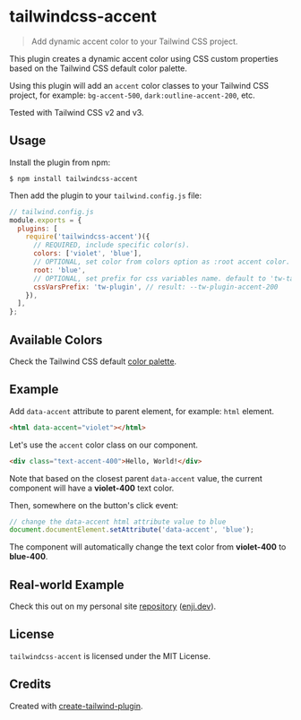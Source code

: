# tailwindcss-accent

> Add dynamic accent color to your Tailwind CSS project.

This plugin creates a dynamic accent color using CSS custom properties based on the Tailwind CSS default color palette.

Using this plugin will add an `accent` color classes to your Tailwind CSS project, for example: `bg-accent-500`, `dark:outline-accent-200`, etc.

Tested with Tailwind CSS v2 and v3.

## Usage

Install the plugin from npm:

```
$ npm install tailwindcss-accent
```

Then add the plugin to your `tailwind.config.js` file:

```js
// tailwind.config.js
module.exports = {
  plugins: [
    require('tailwindcss-accent')({
      // REQUIRED, include specific color(s).
      colors: ['violet', 'blue'],
      // OPTIONAL, set color from colors option as :root accent color.
      root: 'blue',
      // OPTIONAL, set prefix for css variables name. default to 'tw-ta' (e.g: --tw-ta-accent-200)
      cssVarsPrefix: 'tw-plugin', // result: --tw-plugin-accent-200
    }),
  ],
};
```

## Available Colors

Check the Tailwind CSS default [color palette](https://tailwindcss.com/docs/customizing-colors).

## Example

Add `data-accent` attribute to parent element, for example: `html` element.

```html
<html data-accent="violet"></html>
```

Let's use the `accent` color class on our component.

```html
<div class="text-accent-400">Hello, World!</div>
```

Note that based on the closest parent `data-accent` value, the current component will have a **violet-400** text color.

Then, somewhere on the button's click event:

```js
// change the data-accent html attribute value to blue
document.documentElement.setAttribute('data-accent', 'blue');
```

The component will automatically change the text color from **violet-400** to **blue-400**.

## Real-world Example

Check this out on my personal site [repository](https://github.com/enjidev/enji.dev) ([enji.dev](https://enji.dev)).

## License

`tailwindcss-accent` is licensed under the MIT License.

## Credits

Created with [create-tailwind-plugin](https://github.com/Landish/create-tailwind-plugin).
